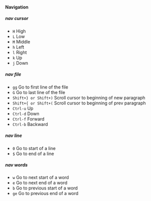 #### Navigation 

##### nav cursor		       
- `H` High 
- `L` Low
- `M` Middle 
- `h` Left 
- `l` Right
- `k` Up
- `j` Down

##### nav file
- `gg` Go to first line of the file
- `G`  Go to last line of the file
- `Shift+} or Shift+)` Scroll cursor to beginning of new paragraph
- `Shift+{ or Shift+(`	Scroll cursor to beginning of prev paragraph
- `Ctrl-u`	Up
- `Ctrl-d` 	Down
- `Ctrl-f`	Forward
- `Ctrl-b`	Backward

##### nav line
- `0` Go to start of a line
- `$` Go to end of a line

##### nav words
- `w` Go to next start of a word
- `e` Go to next  end of a word 
- `b` Go to previous start of a word	
- `ge` Go to previous end of a word


